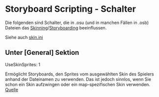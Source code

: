 # Storyboard Scripting - Schalter

Die folgenden sind Schalter, die in .osu (und in manchen Fällen in .osb) Dateien das [Skinning](/wiki/Skinning)/[Storyboarding](/wiki/Storyboard) beeinflussen.

Siehe auch [skin.ini](/wiki/Skinning/skin.ini)

## Unter \[General\] Sektion

UseSkinSprites: 1

Ermöglicht Storyboards, den Sprites vom ausgewählten Skin des Spielers anhand der Dateinamen zu verwenden. Das ist jedoch sinnlos, wenn Sie schon ein Skin aufzwingen oder ein map-spezifischen Skin verwenden. [Quelle](https://osu.ppy.sh/community/forums/topics/1869?start=141760)
